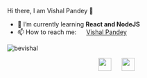 
<!--
**bevishal/bevishal** is a ✨ _special_ ✨ repository because its `README.md` (this file) appears on your GitHub profile.

Here are some ideas to get you started:

- 🔭 I’m currently working on ...
- 🌱 I’m currently learning ...
- 👯 I’m looking to collaborate on ...
- 🤔 I’m looking for help with ...
- 💬 Ask me about ...
- 📫 How to reach me: ...
- 😄 Pronouns: ...
- ⚡ Fun fact: ...
-->

<hi align="center">Hi there, I am Vishal Pandey 👋</h1>

- 🌱 I’m currently learning <strong>React and NodeJS</strong>
- 📫 How to reach me: <img src="https://cdn.jsdelivr.net/npm/simple-icons@3.0.1/icons/linkedin.svg" height="15" width="15"> <a href="https://www.linkedin.com/in/vishal-pandey-78537a180" target="_blank">Vishal Pandey</a>
 <p>
  <img src="https://github-readme-stats.vercel.app/api?username=bevishal&show_icons=true&hide=contribs,prs" alt="bevishal">
</p>

<p align="center">
  <a href="https://www.linkedin.com/in/vishal-pandey-78537a180/" target="_blank"><img src="https://cdn.jsdelivr.net/npm/simple-icons@3.0.1/icons/linkedin.svg" height="30" width="30"></a>
&nbsp;&nbsp;&nbsp;&nbsp;
  <a href="https://twitter.com/be_vishall" target="_blank"><img src="https://cdn.jsdelivr.net/npm/simple-icons@3.0.1/icons/twitter.svg" height="30" width="30"></a>
</p>
